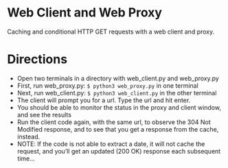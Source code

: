# Web Client and Web Proxy
Caching and conditional HTTP GET requests with a web client and proxy.

# Directions
- Open two terminals in a directory with web_client.py and web_proxy.py
- First, run web_proxy.py: ```$ python3 web_proxy.py``` in one terminal
- Next, run web_client.py: ```$ python3 web_client.py``` in the other terminal 
- The client will prompt you for a url. Type the url and hit enter. 
- You should be able to monitor the status in the proxy and client window, and see the results
- Run the client code again, with the same url, to observe the 304 Not Modified response, and to see that you get a response from the cache, instead. 
- NOTE: If the code is not able to extract a date, it will not cache the request, and you’ll get an updated (200 OK) response each subsequent time...
